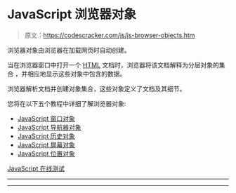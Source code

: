 # JavaScript 浏览器对象

> 原文：<https://codescracker.com/js/js-browser-objects.htm>

浏览器对象由浏览器在加载网页时自动创建。

当在浏览器窗口中打开一个 [HTML](/html/index.htm) 文档时，浏览器将该文档解释为分层对象的集合 ，并相应地显示这些对象中包含的数据。

浏览器解析文档并创建对象集合，这些对象定义了文档及其细节。

您将在以下五个教程中详细了解浏览器对象:

*   [JavaScript 窗口对象](/js/js-window-object.htm)
*   [JavaScript 导航器对象](/js/js-navigator-object.htm)
*   [JavaScript 历史对象](/js/js-history-object.htm)
*   [JavaScript 屏幕对象](/js/js-screen-object.htm)
*   [JavaScript 位置对象](/js/js-location-object.htm)

[JavaScript 在线测试](/exam/showtest.php?subid=6)

* * *

* * *